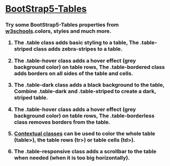 # <a href="https://www.w3schools.com/bootstrap5/bootstrap_tables.php" target="_blank">BootStrap5-Tables</a>
<h3>Try some BootStrap5-Tables properties from <a href="https://www.w3schools.com/" target="_blank">w3schools</a>.colors, styles and much more.

1) The <b>.table</b> class adds basic styling to a table, The <b>.table-striped</b> class adds zebra-stripes to a table.

2) The <b>.table-hover</b> class adds a hover effect (grey background color) on table rows, The <b>.table-bordered</b> class adds borders on all sides of the table and cells.

3) The <b>.table-dark</b> class adds a black background to the table, Combine <b>.table-dark</b> and <b>.table-striped</b> to create a dark, striped table.

4) The <b>.table-hover</b> class adds a hover effect (grey background color) on table rows, The <b>.table-borderless</b> class removes borders from the table.

5) <a href="https://www.w3schools.com/bootstrap5/bootstrap_colors.php">Contextual classes</a> can be used to color the whole table <b>(table>)</b>,  the table rows <b>(tr>)</b> or table cells <b>(td>)</b>.

6) The <b>.table-responsive</b> class adds a scrollbar to the table when needed (when it is too big horizontally).

